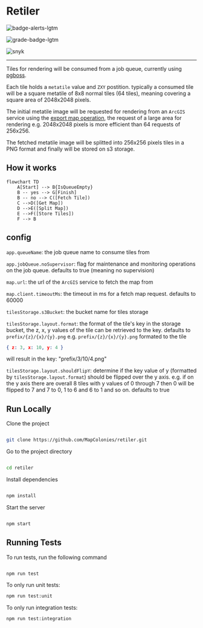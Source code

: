 # Retiler

![badge-alerts-lgtm](https://img.shields.io/lgtm/alerts/github/MapColonies/retiler?style=for-the-badge)

![grade-badge-lgtm](https://img.shields.io/lgtm/grade/javascript/github/MapColonies/retiler?style=for-the-badge)

![snyk](https://img.shields.io/snyk/vulnerabilities/github/MapColonies/retiler?style=for-the-badge)

----------------------------------
Tiles for rendering will be consumed from a job queue, currently using [pgboss](https://github.com/timgit/pg-boss).

Each tile holds a `metatile` value and `ZXY` postition. typically a consumed tile will be a square metatile of 8x8 normal tiles (64 tiles), meaning covering a square area of 2048x2048 pixels.

The initial metatile image will be requested for rendering from an `ArcGIS` service using the [export map operation](http://sampleserver1.arcgisonline.com/arcgis/sdk/rest/export.html), the request of a large area for rendering e.g. 2048x2048 pixels is more efficient than 64 requests of 256x256.

The fetched metatile image will be splitted into 256x256 pixels tiles in a PNG format and finally will be stored on s3 storage.

## How it works
```mermaid
flowchart TD
    A[Start] --> B{IsQueueEmpty}
    B -- yes --> G[Finish]
    B -- no --> C([Fetch Tile])
    C -->D([Get Map])
    D -->E([Split Map])
    E -->F([Store Tiles])
    F --> B
```

## config
`app.queueName`: the job queue name to consume tiles from

`app.jobQueue.noSupervisor`: flag for maintenance and monitoring operations on the job queue. defaults to true (meaning no supervision)

`map.url`: the url of the `ArcGIS` service to fetch the map from

`map.client.timeoutMs`: the timeout in ms for a fetch map request. defaults to 60000

`tilesStorage.s3Bucket`: the bucket name for tiles storage

`tilesStorage.layout.format`: the format of the tile's key in the storage bucket, the z, x, y values of the tile can be retrieved to the key. defaults to `prefix/{z}/{x}/{y}.png`
e.g. `prefix/{z}/{x}/{y}.png` formated to the tile
```json
{ z: 3, x: 10, y: 4 }
```
will result in the key: "prefix/3/10/4.png"

`tilesStorage.layout.shouldFlipY`: determine if the key value of y (formatted by `tilesStorage.layout.format`) should be flipped over the y axis. e.g. if on the y axis there are overall 8 tiles with y values of 0 through 7 then 0 will be flipped to 7 and 7 to 0, 1 to 6 and 6 to 1 and so on. defaults to true

## Run Locally

Clone the project

```bash

git clone https://github.com/MapColonies/retiler.git

```

Go to the project directory

```bash

cd retiler

```

Install dependencies

```bash

npm install

```

Start the server

```bash

npm start

```

## Running Tests

To run tests, run the following command

```bash

npm run test

```

To only run unit tests:
```bash
npm run test:unit
```

To only run integration tests:
```bash
npm run test:integration
```